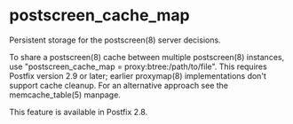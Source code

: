 # postscreen_cache_map 

 Persistent storage for the postscreen(8) server decisions. 

 To share a postscreen(8) cache between multiple postscreen(8)
instances, use "postscreen_cache_map = proxy:btree:/path/to/file".
This requires Postfix version 2.9 or later; earlier proxymap(8)
implementations don't support cache cleanup. For an alternative
approach see the memcache_table(5) manpage. 

 This feature is available in Postfix 2.8. 


